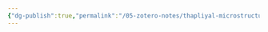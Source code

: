 ```yaml
---
{"dg-publish":true,"permalink":"/05-zotero-notes/thapliyal-microstructural-heterogeneities-additively2025/","title":"Microstructural heterogeneities in additively manufactured refractory alloy C103 and their implications for room and elevated temperature mechanical behavior","noteIcon":"","created":"2025-05-19T14:58","updated":"2025-07-01T11:57"}
---
```



